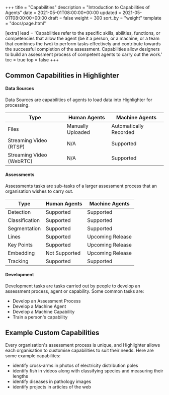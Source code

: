 +++
title = "Capabilities"
description = "Introduction to Capabilities of Agents"
date = 2021-05-01T08:00:00+00:00
updated = 2021-05-01T08:00:00+00:00
draft = false
weight = 300
sort_by = "weight"
template = "docs/page.html"

[extra]
lead = 'Capabilities refer to the specific skills, abilities, functions, or competencies that allow the agent (be it a person, or a machine, or a team that combines the two) to perform tasks effectively and contribute towards the successful completion of the assessment. Capabilities allow designers to build an assessment process of competent agents to carry out the work.'
toc = true
top = false
+++

## Common Capabilities in Highlighter

#### Data Sources
Data Sources are capabilities of agents to load data into Highlighter for processing.

|Type|Human Agents|Machine Agents|
|-|-|-|
|Files|Manually Uploaded|Automatically Recorded|
|Streaming Video (RTSP)| N/A| Supported|
|Streaming Video (WebRTC)| N/A| Supported|

#### Assessments
Assessments tasks are sub-tasks of a larger assessment process that an organisation wishes to carry out.

|Type|Human Agents|Machine Agents|
|-|-|-|
|Detection| Supported| Supported|
|Classification| Supported| Supported|
|Segmentation| Supported| Supported|
|Lines| Supported| Upcoming Release|
|Key Points| Supported| Upcoming Release|
|Embedding| Not Supported| Upcoming Release|
|Tracking| Supported| Supported|

#### Development
Development tasks are tasks carried out by people to develop an assessment process, agent or capability. Some common tasks are:
  * Develop an Assessment Process
  * Develop a Machine Agent
  * Develop a Machine Capability
  * Train a person's capability

## Example Custom Capabilities

Every organisation's assessment process is unique, and Highlighter allows each organisation to customise capabilities to suit their needs. Here are some example capabilites:
  * identify cross-arms in photos of electricity distribution poles
  * identify fish in videos along with classifying species and measuring their lengths
  * identify diseases in pathology images
  * identify projects in articles of the web
